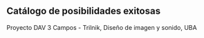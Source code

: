 ## Catálogo de posibilidades exitosas

Proyecto DAV 3 Campos - Trilnik, Diseño de imagen y sonido, UBA
